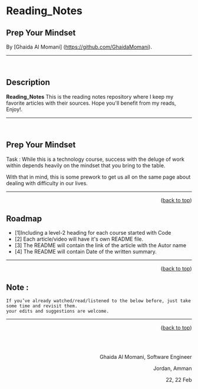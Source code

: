 # Reading_Notes
## Prep Your Mindset

<!-- This is the reading notes repository where I keep my favorite articles with their sources.
       
       Hope you'll benefit from my reads, Enjoy!


-->




By [Ghaida Al Momani] (https://github.com/GhaidaMomani).
<br/>
<hr/>
<br/>

## Description
**Reading_Notes** This is the reading notes repository where I keep my favorite articles with their sources.
                   Hope you'll benefit from my reads, Enjoy!.



<hr/>
<br/>


## Prep Your Mindset
Task :
While this is a technology course, success with the deluge of work within depends heavily on the mindset that you bring to the table.

With that in mind, this is some prework to get us all on the same page about dealing with difficulty in our lives.


<hr/>
    <p align="right">(<a href="#top">back to top</a>)</p>

<!-- ROADMAP -->
## Roadmap

- [1]Including a level-2 heading for each course started with Code
- [2] Each article/video will have it's own README file.
- [3] The README will contain the link of the article with the Autor name
- [4] The README will contain Date of the written summary.



<hr/>
    <p align="right">(<a href="#top">back to top</a>)</p>


   
## Note :
    If you’ve already watched/read/listened to the below before, just take some time and revisit them.
    your edits and suggestions are welcome.
 
<hr/>
    <p align="right">(<a href="#top">back to top</a>)</p>


  <br/><br/>

<p align="right">Ghaida Al Momani, Software Engineer</p>
<p align="right">Jordan, Amman</p>
  <p align="right">22, 22 Feb </p>